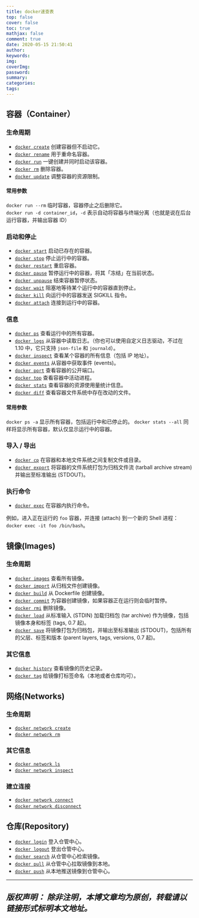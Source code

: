```yaml
---
title: docker速查表
top: false
cover: false
toc: true
mathjax: false
comment: true
date: 2020-05-15 21:50:41
author:
keywords:
img:
coverImg:
password:
summary:
categories:
tags:
---
```


## 容器（Container）

### 生命周期  

* [`docker create`](https://docs.docker.com/engine/reference/commandline/create) 创建容器但不启动它。
* [`docker rename`](https://docs.docker.com/engine/reference/commandline/rename/) 用于重命名容器。
* [`docker run`](https://docs.docker.com/engine/reference/commandline/run) 一键创建并同时启动该容器。
* [`docker rm`](https://docs.docker.com/engine/reference/commandline/rm) 删除容器。
* [`docker update`](https://docs.docker.com/engine/reference/commandline/update/) 调整容器的资源限制。

#### 常用参数

`docker run --rm` 临时容器，容器停止之后删除它。  
`docker run -d container_id`，`-d` 表示自动将容器与终端分离（也就是说在后台运行容器，并输出容器 ID）


### 启动和停止

* [`docker start`](https://docs.docker.com/engine/reference/commandline/start) 启动已存在的容器。
* [`docker stop`](https://docs.docker.com/engine/reference/commandline/stop) 停止运行中的容器。
* [`docker restart`](https://docs.docker.com/engine/reference/commandline/restart) 重启容器。
* [`docker pause`](https://docs.docker.com/engine/reference/commandline/pause/) 暂停运行中的容器，将其「冻结」在当前状态。
* [`docker unpause`](https://docs.docker.com/engine/reference/commandline/unpause/) 结束容器暂停状态。
* [`docker wait`](https://docs.docker.com/engine/reference/commandline/wait) 阻塞地等待某个运行中的容器直到停止。
* [`docker kill`](https://docs.docker.com/engine/reference/commandline/kill) 向运行中的容器发送 SIGKILL 指令。
* [`docker attach`](https://docs.docker.com/engine/reference/commandline/attach) 连接到运行中的容器。


### 信息

* [`docker ps`](https://docs.docker.com/engine/reference/commandline/ps) 查看运行中的所有容器。
* [`docker logs`](https://docs.docker.com/engine/reference/commandline/logs) 从容器中读取日志。（你也可以使用自定义日志驱动，不过在 1.10 中，它只支持 `json-file` 和 `journald`）。
* [`docker inspect`](https://docs.docker.com/engine/reference/commandline/inspect) 查看某个容器的所有信息（包括 IP 地址）。
* [`docker events`](https://docs.docker.com/engine/reference/commandline/events) 从容器中获取事件 (events)。
* [`docker port`](https://docs.docker.com/engine/reference/commandline/port) 查看容器的公开端口。
* [`docker top`](https://docs.docker.com/engine/reference/commandline/top) 查看容器中活动进程。
* [`docker stats`](https://docs.docker.com/engine/reference/commandline/stats) 查看容器的资源使用量统计信息。
* [`docker diff`](https://docs.docker.com/engine/reference/commandline/diff) 查看容器文件系统中存在改动的文件。

#### 常用参数

`docker ps -a` 显示所有容器，包括运行中和已停止的。
`docker stats --all` 同样将显示所有容器，默认仅显示运行中的容器。


### 导入 / 导出

* [`docker cp`](https://docs.docker.com/engine/reference/commandline/cp) 在容器和本地文件系统之间复制文件或目录。
* [`docker export`](https://docs.docker.com/engine/reference/commandline/export) 将容器的文件系统打包为归档文件流 (tarball archive stream) 并输出至标准输出 (STDOUT)。

### 执行命令

* [`docker exec`](https://docs.docker.com/engine/reference/commandline/exec) 在容器内执行命令。

例如，进入正在运行的 `foo` 容器，并连接 (attach) 到一个新的 Shell 进程：`docker exec -it foo /bin/bash`。




## 镜像(Images)

### 生命周期

* [`docker images`](https://docs.docker.com/engine/reference/commandline/images) 查看所有镜像。
* [`docker import`](https://docs.docker.com/engine/reference/commandline/import) 从归档文件创建镜像。
* [`docker build`](https://docs.docker.com/engine/reference/commandline/build) 从 Dockerfile 创建镜像。
* [`docker commit`](https://docs.docker.com/engine/reference/commandline/commit) 为容器创建镜像，如果容器正在运行则会临时暂停。
* [`docker rmi`](https://docs.docker.com/engine/reference/commandline/rmi) 删除镜像。
* [`docker load`](https://docs.docker.com/engine/reference/commandline/load) 从标准输入 (STDIN) 加载归档包 (tar archive) 作为镜像，包括镜像本身和标签 (tags, 0.7 起)。
* [`docker save`](https://docs.docker.com/engine/reference/commandline/save) 将镜像打包为归档包，并输出至标准输出 (STDOUT)，包括所有的父层、标签和版本 (parent layers, tags, versions, 0.7 起)。

### 其它信息

* [`docker history`](https://docs.docker.com/engine/reference/commandline/history) 查看镜像的历史记录。
* [`docker tag`](https://docs.docker.com/engine/reference/commandline/tag) 给镜像打标签命名（本地或者仓库均可）。




## 网络(Networks)

### 生命周期

* [`docker network create`](https://docs.docker.com/engine/reference/commandline/network_create/)
* [`docker network rm`](https://docs.docker.com/engine/reference/commandline/network_rm/)

### 其它信息

* [`docker network ls`](https://docs.docker.com/engine/reference/commandline/network_ls/)
* [`docker network inspect`](https://docs.docker.com/engine/reference/commandline/network_inspect/)

### 建立连接

* [`docker network connect`](https://docs.docker.com/engine/reference/commandline/network_connect/)
* [`docker network disconnect`](https://docs.docker.com/engine/reference/commandline/network_disconnect/)


## 仓库(Repository)

* [`docker login`](https://docs.docker.com/engine/reference/commandline/login) 登入仓管中心。
* [`docker logout`](https://docs.docker.com/engine/reference/commandline/logout) 登出仓管中心。
* [`docker search`](https://docs.docker.com/engine/reference/commandline/search) 从仓管中心检索镜像。
* [`docker pull`](https://docs.docker.com/engine/reference/commandline/pull) 从仓管中心拉取镜像到本地。
* [`docker push`](https://docs.docker.com/engine/reference/commandline/push) 从本地推送镜像到仓管中心。

---
*版权声明：*
*除非注明，本博文章均为原创，转载请以链接形式标明本文地址。*
---